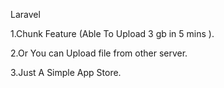 Laravel 

1.Chunk Feature (Able To Upload 3 gb in 5 mins ).
	
2.Or You can Upload file from other server.

3.Just A Simple App Store.
